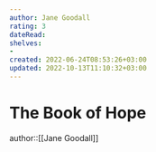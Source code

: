```yaml
---
author: Jane Goodall
rating: 3
dateRead: 
shelves: 
- 
created: 2022-06-24T08:53:26+03:00
updated: 2022-10-13T11:10:32+03:00
---
```

# The Book of Hope

author::[[Jane Goodall]]